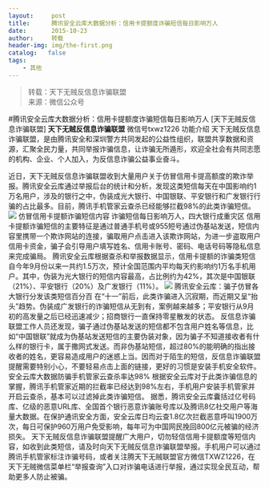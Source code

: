 ```yaml
---
layout:     post
title:      腾讯安全云库大数据分析：信用卡提额度诈骗短信每日影响万人
date:       2015-10-23
author:     转载
header-img: img/the-first.png
catalog:   false
tags:
    - 其他
---
```


<blockquote><p>转载：天下无贼反信息诈骗联盟<br>
来源：微信公众号</p></blockquote>

#腾讯安全云库大数据分析：信用卡提额度诈骗短信每日影响万人
[天下无贼反信息诈骗联盟]
**天下无贼反信息诈骗联盟**
微信号txwz1226
功能介绍
天下无贼反信息诈骗联盟，是由腾讯安全和深圳警方共同发起的公益性组织，联盟共享数据和资源，汇聚全民力量，共同举报诈骗信息，让诈骗无所遁形，欢迎全社会有共同志愿的机构、企业、个人加入，为反信息诈骗公益事业奋斗。

近日，天下无贼反信息诈骗联盟收到大量用户关于仿冒信用卡提高额度的欺诈举报。腾讯安全云库通过举报后台的统计和分析，发现这类短信每天在中国影响约1万名用户，涉及的银行之中，伪装成光大银行、中国银联、平安银行和广发银行行骗的占比最多。目前，腾讯手机管家云查杀已经能够拦截98%的此类诈骗短信。
![]({{site.baseurl}}/postimg/3Frx8wcpibSt1B1qWzEO9hIh8beGdl0Xhzz1apQgOdOxgvlBaQpBBTsD5icbicGrGxhyVsia7hguIJn90ia6bRlHoaQ.jpeg)
仿冒信用卡提额诈骗短信内容
诈骗短信每日影响万人，四大银行成重灾区
信用卡提额诈骗短信的主要特征是通过普通手机号或955短号通过伪基站发送，短信内容里携带一个欺诈网站的连接，骗取用户点击进入该欺诈网站，为进一步盗取用户信用卡资金，骗子会引导用户填写姓名、信用卡账号、密码、电话号码等隐私信息来完成骗局。
腾讯安全云库根据查杀和举报数据显示，信用卡提额的诈骗类短信自今年9月份以来一共约1.5万次，预计全国范围内平均每天约影响约1万名手机用户。其中，伪装为光大银行的短信内容最高，占比例约为42%，其次是中国银联（21%）、平安银行（20%）及广发银行（11%）。
![]({{site.baseurl}}/postimg/3Frx8wcpibSt1B1qWzEO9hIh8beGdl0XhYTD73qiacPxCJVzOW7kb9l0aYpeoSUETgcAibYWORgmYWicUcTMTgW0LQ.jpeg)
腾讯安全云库：骗子仿冒各大银行分发该类短信百分百
在“十一”前后，此类诈骗进入沉寂期，而近期又呈“抬头”趋势。伪装成广发银行的诈骗短信从无到有，案例越来越多；平安银行从9月初的高发量之后已经迅速减少；招商银行一直保持零星散发的状态。
反信息诈骗联盟工作人员还发现，骗子通过伪基站发送的短信都不包含用户姓名等信息，比如“中国银联”就成为伪基站发送短信的主要伪装对象，因为骗子不知道接收者有什么样的银行卡，属于撒网式发送。而非伪基站短信，超过80%的能明确的指出接收者的姓名，更容易造成用户的迷惑上当。因而对于陌生的短信，反信息诈骗联盟提醒需要特别小心，不要轻易点击上面的链接，更好的习惯是安装手机安全软件。
安全云库大数据防骗手机管家云查杀率达98%
根据安全云库对于此类诈骗信息的掌握，腾讯手机管家近期的拦截率已经达到98%左右，手机用户安装手机管家并开启云查杀，基本可以过滤掉此类诈骗短信。
据悉，腾讯安全云库囊括过亿号码库、亿级的恶意URL库、全国首个银行恶意诈骗账号库以及腾讯8亿社交用户等海量大数据。在保护通讯安全方面，安全云库日均云查1.8亿次拦截恶意呼叫1900万次，每日可保护960万用户免受影响，每年可为中国网民挽回800亿元被骗的经济损失。
天下无贼反信息诈骗联盟提醒广大用户，切勿轻信信用卡提额度等短信内容，如收到此类短信，请及时向天下无贼反信息诈骗联盟举报。手机用户可以通过腾讯手机管家标注诈骗号码，或者关注腾天下无贼联盟官方微信TXWZ1226，在天下无贼微信菜单栏“举报查询”入口对诈骗电话进行举报，通过实现全民互动，帮助更多人防止被骗。

